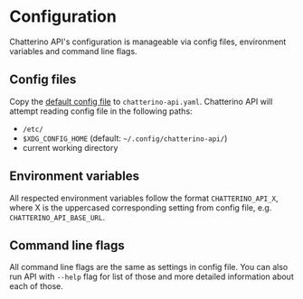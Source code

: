 # Configuration

Chatterino API's configuration is manageable via config files, environment variables and command line flags.


## Config files

Copy the [default config file](https://github.com/Chatterino/api/blob/master/chatterino-api.yaml.dist) to `chatterino-api.yaml`. Chatterino API will attempt reading config file in the following paths:
 - `/etc/`
 - `$XDG_CONFIG_HOME` (default: `~/.config/chatterino-api/`)
 - current working directory


## Environment variables

All respected environment variables follow the format `CHATTERINO_API_X`, where X is the uppercased corresponding setting from config file, e.g. `CHATTERINO_API_BASE_URL`.


## Command line flags

All command line flags are the same as settings in config file. You can also run API with `--help` flag for list of those and more detailed information about each of those.

